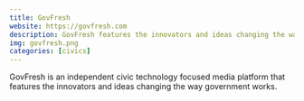```yaml
---
title: GovFresh
website: https://govfresh.com
description: GovFresh features the innovators and ideas changing the way government works.
img: govfresh.png
categories: [civics]
---
```


GovFresh is an independent civic technology focused media platform that features the innovators and ideas changing the way government works.
